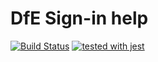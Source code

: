 # DfE Sign-in help

[![Build Status](https://travis-ci.org/DFE-Digital/login.dfe.help.svg?branch=master)](https://travis-ci.org/DFE-Digital/login.dfe.help)
[![tested with jest](https://img.shields.io/badge/tested_with-jest-99424f.svg)](https://github.com/facebook/jest)

